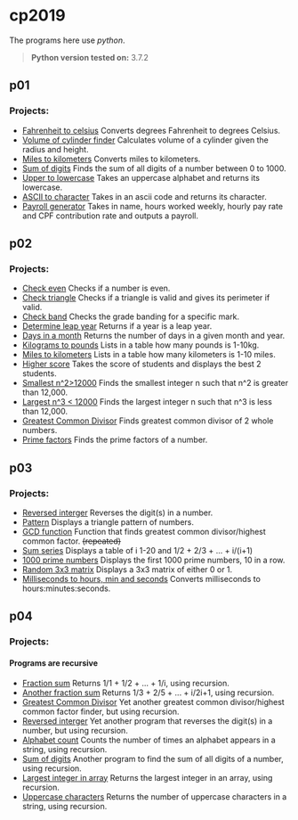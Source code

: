 # cp2019
The programs here use _python_.
> **Python version tested on:** 3.7.2

## **p01**
### Projects:
* [Fahrenheit to celsius](https://github.com/sp0002/cp2019/blob/master/p01/q1_fahrenheit_to_celsius.py)  Converts degrees Fahrenheit to degrees Celsius.
* [Volume of cylinder finder](https://github.com/sp0002/cp2019/blob/master/p01/q2_calc_cylinder_volume.py)  Calculates volume of a cylinder given the radius and height.
* [Miles to kilometers](https://github.com/sp0002/cp2019/blob/master/p01/q3_miles_to_kilometre.py )  Converts miles to kilometers.
* [Sum of digits](https://github.com/sp0002/cp2019/blob/master/p01/q4_sum_digits.py)  Finds the sum of all digits of a number between 0 to 1000.
* [Upper to lowercase](https://github.com/sp0002/cp2019/blob/master/p01/q5_upper_to_lower.py)  Takes an uppercase alphabet and returns its lowercase.
* [ASCII to character](https://github.com/sp0002/cp2019/blob/master/p01/q6_find_ascii_char.py)  Takes in an ascii code and returns its character.
* [Payroll generator](https://github.com/sp0002/cp2019/blob/master/p01/q7_generate_payroll.py)  Takes in name, hours worked weekly, hourly pay rate and CPF contribution rate and outputs a payroll.

## **p02**
### Projects:
* [Check even](https://github.com/sp0002/cp2019/blob/master/p02/q01_check_even.py)  Checks if a number is even.
* [Check triangle](https://github.com/sp0002/cp2019/blob/master/p02/q02_triangle.py)  Checks if a triangle is valid and gives its perimeter if valid.
* [Check band](https://github.com/sp0002/cp2019/blob/master/p02/q03_determine_grade.py)  Checks the grade banding for a specific mark.
* [Determine leap year](https://github.com/sp0002/cp2019/blob/master/p02/q04_determine_leap_year.py)  Returns if a year is a leap year.
* [Days in a month](https://github.com/sp0002/cp2019/blob/master/p02/q05_find_month_days.py)  Returns the number of days in a given month and year.
* [Kilograms to pounds](https://github.com/sp0002/cp2019/blob/master/p02/q06_kilograms_to_pounds.py)  Lists in a table how many pounds is 1-10kg.
* [Miles to kilometers](https://github.com/sp0002/cp2019/blob/master/p02/q07_miles_to_kilometres.py)  Lists in a table how many kilometers is 1-10 miles.
* [Higher score](https://github.com/sp0002/cp2019/blob/master/p02/q08_top2_scores.py)  Takes the score of students and displays the best 2 students.
* [Smallest n^2>12000](https://github.com/sp0002/cp2019/blob/master/p02/q09_find_smallest.py)  Finds the smallest integer n such that n^2 is greater than 12,000.
* [Largest n^3 < 12000](https://github.com/sp0002/cp2019/blob/master/p02/q10_find_largest.py)  Finds the largest integer n such that n^3 is less than 12,000.
* [Greatest Common Divisor](https://github.com/sp0002/cp2019/blob/master/p02/q11_find_gcd.py)  Finds greatest common divisor of 2 whole numbers.
* [Prime factors](https://github.com/sp0002/cp2019/blob/master/p02/q12_find_factors.py)  Finds the prime factors of a number.

## **p03**
### Projects:
* [Reversed interger](https://github.com/sp0002/cp2019/blob/master/p03/q1_display_reverse.py)  Reverses the digit(s) in a number.
* [Pattern](https://github.com/sp0002/cp2019/blob/master/p03/q2_display_pattern.py)  Displays a triangle pattern of numbers.
* [GCD function](https://github.com/sp0002/cp2019/blob/master/p03/q3_find_gcd.py)  Function that finds greatest common divisor/highest common factor. ~~(repeated)~~
* [Sum series](https://github.com/sp0002/cp2019/blob/master/p03/q4_sum_series.py)  Displays a table of i 1-20 and 1/2 + 2/3 + ... + i/(i+1)
* [1000 prime numbers](https://github.com/sp0002/cp2019/blob/master/p03/q5_determine_prime.py)  Displays the first 1000 prime numbers, 10 in a row.
* [Random 3x3 matrix](https://github.com/sp0002/cp2019/blob/master/p03/q6_display_matrix.py)  Displays a 3x3 matrix of either 0 or 1.
* [Milliseconds to hours, min and seconds](https://github.com/sp0002/cp2019/blob/master/p03/q7_convert_milliseconds.py)  Converts milliseconds to hours:minutes:seconds.

## **p04**
### Projects:
#### Programs are recursive
* [Fraction sum](https://github.com/sp0002/cp2019/blob/master/p04/q1_sum_series1.py)  Returns 1/1 + 1/2 + ... + 1/i, using recursion.
* [Another fraction sum](https://github.com/sp0002/cp2019/blob/master/p04/q2_sum_series2.py)  Returns 1/3 + 2/5 + ... + i/2i+1, using recursion.
* [Greatest Common Divisor](https://github.com/sp0002/cp2019/blob/master/p04/q3_find_gcd.py)  Yet another greatest common divisor/highest common factor finder, but using recursion.
* [Reversed interger](https://github.com/sp0002/cp2019/blob/master/p04/q4_print_reverse.py)  Yet another program that reverses the digit(s) in a number, but using recursion.
* [Alphabet count](https://github.com/sp0002/cp2019/blob/master/p04/q5_count_letter.py)  Counts the number of times an alphabet appears in a string, using recursion.
* [Sum of digits](https://github.com/sp0002/cp2019/blob/master/p04/q6_compute_sum.py)  Another program to find the sum of all digits of a number, using recursion.
* [Largest integer in array](https://github.com/sp0002/cp2019/blob/master/p04/q7_find_largest.py)  Returns the largest integer in an array, using recursion.
* [Uppercase characters](https://github.com/sp0002/cp2019/blob/master/p04/q8_find_uppercase.py)  Returns the number of uppercase characters in a string, using recursion.
